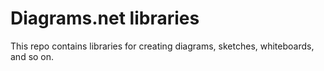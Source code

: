 # Diagrams.net libraries

This repo contains libraries for creating diagrams, sketches, whiteboards, and
so on.
